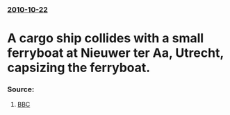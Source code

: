 ### [2010-10-22](/news/2010/10/22/index.md)

# A cargo ship collides with a small ferryboat at Nieuwer ter Aa, Utrecht, capsizing the ferryboat. 




### Source:

1. [BBC](http://www.bbc.co.uk/news/world-europe-11604273)
